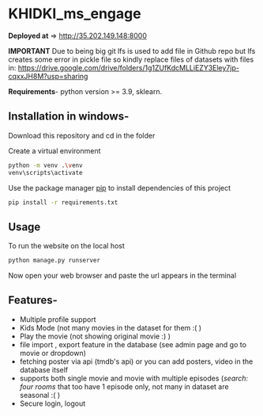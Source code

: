 # KHIDKI_ms_engage

**Deployed at** => http://35.202.149.148:8000

**IMPORTANT**
Due to being big git lfs is used to add file in Github repo but lfs creates some error in pickle file so kindly replace files of datasets with files in: https://drive.google.com/drive/folders/1g1ZUfKdcMLLiEZY3Eley7jp-cqxxJH8M?usp=sharing

**Requirements**- python version >= 3.9, sklearn. 

## Installation in windows-

Download this repository and cd in the folder

Create a virtual environment

```bash
python -m venv .\venv
venv\scripts\activate
```
Use the package manager [pip](https://pip.pypa.io/en/stable/) to install dependencies of this project

```bash
pip install -r requirements.txt
```
## Usage

To run the website on the local host
```bash
python manage.py runserver
```
Now open your web browser and paste the url appears in the terminal

## Features-
* Multiple profile support
* Kids Mode (not many movies in the dataset for them :( )
* Play the movie (not showing original movie :) )
* file import , export feature in the database (see admin page and go to movie or dropdown)
* fetching poster via api (tmdb's api) or you can add posters, video in the database itself
* supports both single movie and movie with multiple episodes (*search: four rooms* that too have 1 episode only, not many in dataset are seasonal :( ) 
* Secure login, logout
